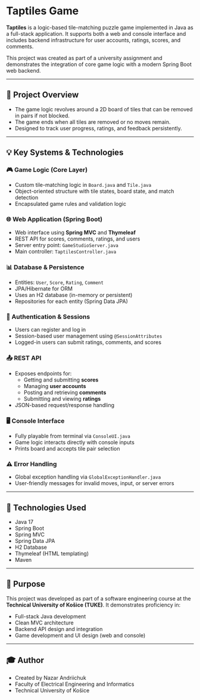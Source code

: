 # Taptiles Game

**Taptiles** is a logic-based tile-matching puzzle game implemented in Java as a full-stack application. It supports both a web and console interface and includes backend infrastructure for user accounts, ratings, scores, and comments.

This project was created as part of a university assignment and demonstrates the integration of core game logic with a modern Spring Boot web backend.

---

## 🧠 Project Overview

- The game logic revolves around a 2D board of tiles that can be removed in pairs if not blocked.
- The game ends when all tiles are removed or no moves remain.
- Designed to track user progress, ratings, and feedback persistently.

---

## 💡 Key Systems & Technologies

### 🎮 Game Logic (Core Layer)
- Custom tile-matching logic in `Board.java` and `Tile.java`
- Object-oriented structure with tile states, board state, and match detection
- Encapsulated game rules and validation logic

### 🌐 Web Application (Spring Boot)
- Web interface using **Spring MVC** and **Thymeleaf**
- REST API for scores, comments, ratings, and users
- Server entry point: `GameStudioServer.java`
- Main controller: `TaptilesController.java`

### 📊 Database & Persistence
- Entities: `User`, `Score`, `Rating`, `Comment`
- JPA/Hibernate for ORM
- Uses an H2 database (in-memory or persistent)
- Repositories for each entity (Spring Data JPA)

### 🔐 Authentication & Sessions
- Users can register and log in
- Session-based user management using `@SessionAttributes`
- Logged-in users can submit ratings, comments, and scores

### 📤 REST API
- Exposes endpoints for:
  - Getting and submitting **scores**
  - Managing **user accounts**
  - Posting and retrieving **comments**
  - Submitting and viewing **ratings**
- JSON-based request/response handling

### 🖥️ Console Interface
- Fully playable from terminal via `ConsoleUI.java`
- Game logic interacts directly with console inputs
- Prints board and accepts tile pair selection

### ⚠️ Error Handling
- Global exception handling via `GlobalExceptionHandler.java`
- User-friendly messages for invalid moves, input, or server errors

---

## 📎 Technologies Used

- Java 17
- Spring Boot
- Spring MVC
- Spring Data JPA
- H2 Database
- Thymeleaf (HTML templating)
- Maven

---

## 🧩 Purpose

This project was developed as part of a software engineering course at the **Technical University of Košice (TUKE)**. It demonstrates proficiency in:

- Full-stack Java development
- Clean MVC architecture
- Backend API design and integration
- Game development and UI design (web and console)

---

## 🎓 Author

- Created by Nazar Andriichuk
- Faculty of Electrical Engineering and Informatics  
- Technical University of Košice  
